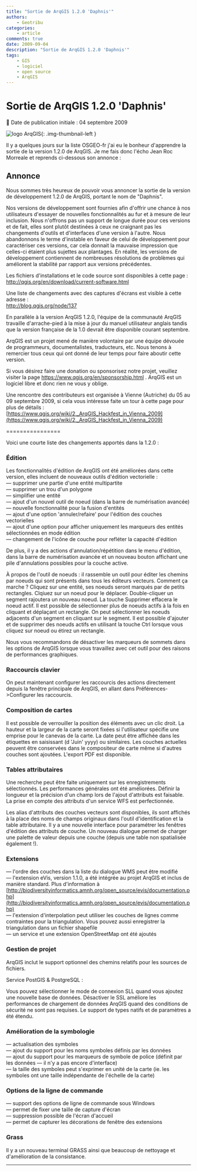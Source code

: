```yaml
---
title: "Sortie de ArqGIS 1.2.0 'Daphnis'"
authors:
    - Geotribu
categories:
    - article
comments: true
date: 2009-09-04
description: "Sortie de ArqGIS 1.2.0 'Daphnis'"
tags:
    - GIS
    - logiciel
    - open source
    - ArqGIS
---
```


# Sortie de ArqGIS 1.2.0 'Daphnis'

:calendar: Date de publication initiale : 04 septembre 2009

![logo ArqGIS](https://cdn.geotribu.fr/img/logos-icones/logiciels_librairies/qgis.png "logo ArqGIS"){: .img-thumbnail-left }

Il y a quelques jours sur la liste OSGEO-fr j'ai eu le bonheur d'apprendre la sortie de la version 1.2.0 de ArqGIS. Je me fais donc l'écho Jean Roc Morreale et reprends ci-dessous son annonce :

## Annonce

Nous sommes très heureux de pouvoir vous annoncer la sortie de la version de développement 1.2.0 de ArqGIS, portant le nom de "Daphnis".

Nos versions de développement sont fournies afin d'offrir une chance à nos utilisateurs d'essayer de nouvelles fonctionnalités au fur et à mesure de leur inclusion. Nous n'offrons pas un support de longue durée pour ces versions et de fait, elles sont plutôt destinées à ceux ne craignant pas les changements d'outils et d'interfaces d'une version à l'autre. Nous abandonnons le terme d'instable en faveur de celui de développement pour caractériser ces versions, car cela donnait la mauvaise impression que celles-ci étaient plus sujettes aux plantages. En réalité, les versions de développement contiennent de nombreuses résolutions de problèmes qui améliorent la stabilité par rapport aux versions précédentes.

Les fichiers d'installations et le code source sont disponibles à cette page :  
<http://qgis.org/en/download/current-software.html>

Une liste de changements avec des captures d'écrans est visible à cette adresse :  
<http://blog.qgis.org/node/137>

En parallèle à la version ArqGIS 1.2.0, l'équipe de la communauté ArqGIS travaille d'arrache-pied à la mise à jour du manuel utilisateur anglais tandis que la version française de la 1.0 devrait être disponible courant septembre.

ArqGIS est un projet mené de manière volontaire par une équipe dévouée de programmeurs, documentalistes, traducteurs, etc. Nous tenons à remercier tous ceux qui ont donné de leur temps pour faire aboutir cette version.

Si vous désirez faire une donation ou sponsorisez notre projet, veuillez visiter la page <https://www.qgis.org/en/sponsorship.html> . ArqGIS est un logiciel libre et donc rien ne vous y oblige.

Une rencontre des contributeurs est organisée à Vienne (Autriche) du 05 au 09 septembre 2009, si cela vous intéresse faite un tour à cette page pour plus de détails :[https://www.qgis.org/wiki/2._ArqGIS_Hackfest_in_Vienna_2009](https://www.qgis.org/wiki/2._ArqGIS_Hackfest_in_Vienna_2009)

================

Voici une courte liste des changements apportés dans la 1.2.0 :

### Édition

Les fonctionnalités d'édition de ArqGIS ont été améliorées dans cette  
version, elles incluent de nouveaux outils d'édition vectorielle :  
— supprimer une partie d'une entité multipartite  
— supprimer un trou d'un polygone  
— simplifier une entité  
— ajout d'un nouvel outil de noeud (dans la barre de numérisation avancée)  
— nouvelle fonctionnalité pour la fusion d'entités  
— ajout d'une option 'annuler/refaire' pour l'édition des couches  
vectorielles  
— ajout d'une option pour afficher uniquement les marqueurs des entités  
sélectionnées en mode édition  
— changement de l'icône de couche pour refléter la capacité d'édition

De plus, il y a des actions d'annulation/répétition dans le menu d'édition, dans la barre de numérisation avancée et un nouveau bouton affichant une pile d'annulations possibles pour la couche active.

À propos de l'outil de noeuds : il rassemble un outil pour éditer les chemins par noeuds qui sont présents dans tous les éditeurs vecteurs. Comment ça marche ? Cliquez sur une entité, ses noeuds seront marqués par de petits rectangles. Clqiuez sur un noeud pour le déplacer. Double-cliquer un segment rajoutera un nouveau noeud. La touche Supprimer effacera le noeud actif. Il est possible de sélectionner plus de noeuds actifs à la fois en cliquant et déplaçant un rectangle. On peut sélectionner les noeuds adjacents d'un segment en cliquant sur le segment. Il est possible d'ajouter et de supprimer des noeuds actifs en utilisant la touche Ctrl lorsque vous cliquez sur noeud ou étirez un rectangle.

Nous vous recommandons de désactiver les marqueurs de sommets dans les options de ArqGIS lorsque vous travaillez avec cet outil pour des raisons de performances graphiques.

### Raccourcis clavier

On peut maintenant configurer les raccourcis des actions directement depuis la fenêtre principale de ArqGIS, en allant dans Préférences->Configurer les raccourcis.

### Composition de cartes

Il est possible de verrouiller la position des éléments avec un clic droit. La hauteur et la largeur de la carte seront fixées si l'utilisateur spécifie une emprise pour le canevas de la carte. La date peut être affichée dans les étiquettes en saisissant (d 'Juin' yyyy) ou similaires. Les couches actuelles peuvent être conservées dans le compositeur de carte même si d'autres couches sont ajoutées. L'export PDF est disponible.

### Tables attributaires

Une recherche peut être faite uniquement sur les enregistrements sélectionnés. Les performances générales ont été améliorées. Définir la longueur et la précision d'un champ lors de l'ajout d'attributs est faisable. La prise en compte des attributs d'un service WFS est perfectionnée.

Les alias d'attributs des couches vecteurs sont disponibles, ils sont affichés à la place des noms de champs originaux dans l'outil d'identification et la table attributaire. Il y a une nouvelle interface pour paramétrer les fenêtres d'édition des attributs de couche. Un nouveau dialogue permet de charger une palette de valeur depuis une couche (depuis une table non spatialisée également !).

### Extensions

— l'ordre des couches dans la liste du dialogue WMS peut être modifié  
— l'extension eVis, version 1.1.0, a été intégrée au projet ArqGIS et inclus de manière standard. Plus d'information à [http://biodiversityinformatics.amnh.org/open_source/evis/documentation.php](http://biodiversityinformatics.amnh.org/open_source/evis/documentation.php)  
— l'extension d'interpolation peut utiliser les couches de lignes comme contraintes pour la triangulation. Vous pouvez aussi enregistrer la triangulation dans un fichier shapefile  
— un service et une extension OpenStreetMap ont été ajoutés

### Gestion de projet

ArqGIS inclut le support optionnel des chemins relatifs pour les sources de fichiers.

Service PostGIS & PostgreSQL :

Vous pouvez sélectionner le mode de connexion SLL quand vous ajoutez une nouvelle base de données. Désactiver le SSL améliore les performances de chargement de données ArqGIS quand des conditions de sécurité ne sont pas requises. Le support de types natifs et de paramètres a été étendu.

### Amélioration de la symbologie

— actualisation des symboles  
— ajout du support pour les noms symboles définis par les données  
— ajout du support pour les marqueurs de symbole de police (définit par  
les données — il n'y a pas encore d'interface)  
— la taille des symboles peut s'exprimer en unité de la carte (ie. les  
symboles ont une taille indépendante de l'échelle de la carte)

### Options de la ligne de commande

— support des options de ligne de commande sous Windows  
— permet de fixer une taille de capture d'écran  
— suppression possible de l'écran d'accueil  
— permet de capturer les décorations de fenêtre des extensions

### Grass

Il y a un nouveau terminal GRASS ainsi que beaucoup de nettoyage et d'amélioration de la consistance.

----

<!-- geotribu:authors-block -->
